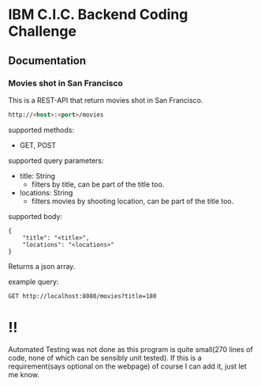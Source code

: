 # IBM C.I.C. Backend Coding Challenge

## Documentation

### Movies shot in San Francisco

This is a REST-API that return movies shot in San Francisco.

```html
http://<host>:<port>/movies
```

supported methods:

- GET, POST

supported query parameters:

- title: String
  - filters by title, can be part of the title too.
- locations: String
  - filters movies by shooting location, can be part of the title too.

supported body:

```curl
{
    "title": "<title>",
    "locations": "<locations>"
}
```

Returns a json array.

example query:

```curl
GET http://localhost:8080/movies?title=180
```


# !!
Automated Testing was not done as this program is quite small(270 lines of code, none of which can be sensibly unit tested).
If this is a requirement(says optional on the webpage) of course I can add it, just let me know.
